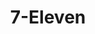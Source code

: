 ---
title: "7-Eleven"
url: /virginia-beach/7-eleven-virginia-beach-boulevard-2/
shop: convenience
---